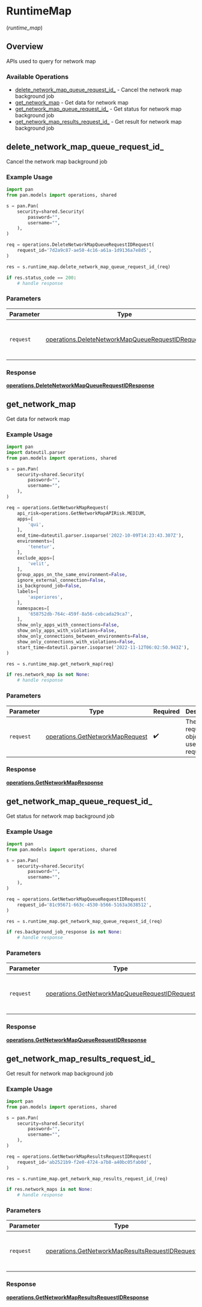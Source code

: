 # RuntimeMap
(*runtime_map*)

## Overview

APIs used to  query for network map

### Available Operations

* [delete_network_map_queue_request_id_](#delete_network_map_queue_request_id_) - Cancel the network map background job
* [get_network_map](#get_network_map) - Get data for network map
* [get_network_map_queue_request_id_](#get_network_map_queue_request_id_) - Get status for network map background job
* [get_network_map_results_request_id_](#get_network_map_results_request_id_) - Get result for network map background job

## delete_network_map_queue_request_id_

Cancel the network map background job

### Example Usage

```python
import pan
from pan.models import operations, shared

s = pan.Pan(
    security=shared.Security(
        password="",
        username="",
    ),
)

req = operations.DeleteNetworkMapQueueRequestIDRequest(
    request_id='7d2a9c87-ae50-4c16-a61a-1d9136a7e8d5',
)

res = s.runtime_map.delete_network_map_queue_request_id_(req)

if res.status_code == 200:
    # handle response
```

### Parameters

| Parameter                                                                                                            | Type                                                                                                                 | Required                                                                                                             | Description                                                                                                          |
| -------------------------------------------------------------------------------------------------------------------- | -------------------------------------------------------------------------------------------------------------------- | -------------------------------------------------------------------------------------------------------------------- | -------------------------------------------------------------------------------------------------------------------- |
| `request`                                                                                                            | [operations.DeleteNetworkMapQueueRequestIDRequest](../../models/operations/deletenetworkmapqueuerequestidrequest.md) | :heavy_check_mark:                                                                                                   | The request object to use for the request.                                                                           |


### Response

**[operations.DeleteNetworkMapQueueRequestIDResponse](../../models/operations/deletenetworkmapqueuerequestidresponse.md)**


## get_network_map

Get data for network map

### Example Usage

```python
import pan
import dateutil.parser
from pan.models import operations, shared

s = pan.Pan(
    security=shared.Security(
        password="",
        username="",
    ),
)

req = operations.GetNetworkMapRequest(
    api_risk=operations.GetNetworkMapAPIRisk.MEDIUM,
    apps=[
        'qui',
    ],
    end_time=dateutil.parser.isoparse('2022-10-09T14:23:43.307Z'),
    environments=[
        'tenetur',
    ],
    exclude_apps=[
        'velit',
    ],
    group_apps_on_the_same_environment=False,
    ignore_external_connection=False,
    is_background_job=False,
    labels=[
        'asperiores',
    ],
    namespaces=[
        '658752db-764c-459f-8a56-cebcada29ca7',
    ],
    show_only_apps_with_connections=False,
    show_only_apps_with_violations=False,
    show_only_connections_between_environments=False,
    show_only_connections_with_violations=False,
    start_time=dateutil.parser.isoparse('2022-11-12T06:02:50.943Z'),
)

res = s.runtime_map.get_network_map(req)

if res.network_map is not None:
    # handle response
```

### Parameters

| Parameter                                                                          | Type                                                                               | Required                                                                           | Description                                                                        |
| ---------------------------------------------------------------------------------- | ---------------------------------------------------------------------------------- | ---------------------------------------------------------------------------------- | ---------------------------------------------------------------------------------- |
| `request`                                                                          | [operations.GetNetworkMapRequest](../../models/operations/getnetworkmaprequest.md) | :heavy_check_mark:                                                                 | The request object to use for the request.                                         |


### Response

**[operations.GetNetworkMapResponse](../../models/operations/getnetworkmapresponse.md)**


## get_network_map_queue_request_id_

Get status for network map background job

### Example Usage

```python
import pan
from pan.models import operations, shared

s = pan.Pan(
    security=shared.Security(
        password="",
        username="",
    ),
)

req = operations.GetNetworkMapQueueRequestIDRequest(
    request_id='81c95671-663c-4530-b566-5163a3638512',
)

res = s.runtime_map.get_network_map_queue_request_id_(req)

if res.background_job_response is not None:
    # handle response
```

### Parameters

| Parameter                                                                                                      | Type                                                                                                           | Required                                                                                                       | Description                                                                                                    |
| -------------------------------------------------------------------------------------------------------------- | -------------------------------------------------------------------------------------------------------------- | -------------------------------------------------------------------------------------------------------------- | -------------------------------------------------------------------------------------------------------------- |
| `request`                                                                                                      | [operations.GetNetworkMapQueueRequestIDRequest](../../models/operations/getnetworkmapqueuerequestidrequest.md) | :heavy_check_mark:                                                                                             | The request object to use for the request.                                                                     |


### Response

**[operations.GetNetworkMapQueueRequestIDResponse](../../models/operations/getnetworkmapqueuerequestidresponse.md)**


## get_network_map_results_request_id_

Get result for network map background job

### Example Usage

```python
import pan
from pan.models import operations, shared

s = pan.Pan(
    security=shared.Security(
        password="",
        username="",
    ),
)

req = operations.GetNetworkMapResultsRequestIDRequest(
    request_id='ab2521b9-f2e0-4724-a7b8-a40bc05fab0d',
)

res = s.runtime_map.get_network_map_results_request_id_(req)

if res.network_maps is not None:
    # handle response
```

### Parameters

| Parameter                                                                                                          | Type                                                                                                               | Required                                                                                                           | Description                                                                                                        |
| ------------------------------------------------------------------------------------------------------------------ | ------------------------------------------------------------------------------------------------------------------ | ------------------------------------------------------------------------------------------------------------------ | ------------------------------------------------------------------------------------------------------------------ |
| `request`                                                                                                          | [operations.GetNetworkMapResultsRequestIDRequest](../../models/operations/getnetworkmapresultsrequestidrequest.md) | :heavy_check_mark:                                                                                                 | The request object to use for the request.                                                                         |


### Response

**[operations.GetNetworkMapResultsRequestIDResponse](../../models/operations/getnetworkmapresultsrequestidresponse.md)**

